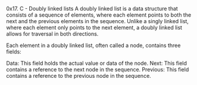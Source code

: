 0x17. C - Doubly linked lists
A doubly linked list is a data structure that consists of a sequence of elements, where each element points to both the next and the previous elements in the sequence. Unlike a singly linked list, where each element only points to the next element, a doubly linked list allows for traversal in both directions.

Each element in a doubly linked list, often called a node, contains three fields:

Data: This field holds the actual value or data of the node.
Next: This field contains a reference to the next node in the sequence.
Previous: This field contains a reference to the previous node in the sequence.

